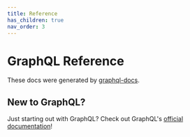 ```yaml
---
title: Reference
has_children: true
nav_order: 3
---
```


# GraphQL Reference

These docs were generated by [graphql-docs](https://github.com/gjtorikian/graphql-docs).

## New to GraphQL?

Just starting out with GraphQL? Check out GraphQL's [official documentation](https://graphql.org/)!

